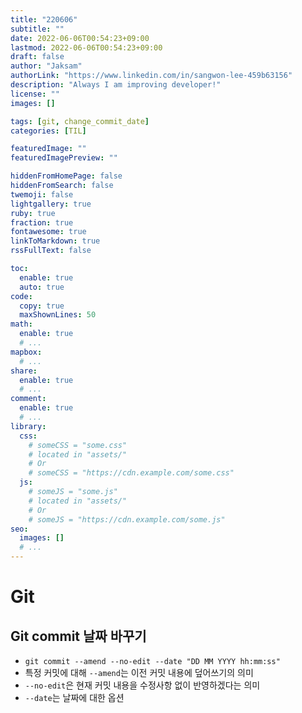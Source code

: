 ```yaml
---
title: "220606"
subtitle: ""
date: 2022-06-06T00:54:23+09:00
lastmod: 2022-06-06T00:54:23+09:00
draft: false
author: "Jaksam"
authorLink: "https://www.linkedin.com/in/sangwon-lee-459b63156"
description: "Always I am improving developer!"
license: ""
images: []

tags: [git, change_commit_date]
categories: [TIL]

featuredImage: ""
featuredImagePreview: ""

hiddenFromHomePage: false
hiddenFromSearch: false
twemoji: false
lightgallery: true
ruby: true
fraction: true
fontawesome: true
linkToMarkdown: true
rssFullText: false

toc:
  enable: true
  auto: true
code:
  copy: true
  maxShownLines: 50
math:
  enable: true
  # ...
mapbox:
  # ...
share:
  enable: true
  # ...
comment:
  enable: true
  # ...
library:
  css:
    # someCSS = "some.css"
    # located in "assets/"
    # Or
    # someCSS = "https://cdn.example.com/some.css"
  js:
    # someJS = "some.js"
    # located in "assets/"
    # Or
    # someJS = "https://cdn.example.com/some.js"
seo:
  images: []
  # ...
---
```


<!--more-->
# Git
## Git commit 날짜 바꾸기
* `git commit --amend --no-edit --date "DD MM YYYY hh:mm:ss"`
* 특정 커밋에 대해 `--amend`는 이전 커밋 내용에 덮어쓰기의 의미
* `--no-edit`은 현재 커밋 내용을 수정사항 없이 반영하겠다는 의미
* `--date`는 날짜에 대한 옵션
